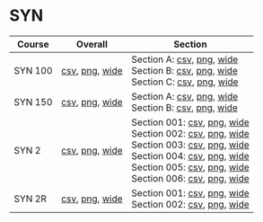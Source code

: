 # SYN

| Course | Overall | Section |
| ------ | ------- | ------- |
| SYN 100 | [csv](https://github.com/UCSD-Historical-Enrollment-Data/2024Summer1/blob/main/overall/SYN%20100.csv), [png](https://raw.githubusercontent.com/UCSD-Historical-Enrollment-Data/2024Summer1/main/plot_overall/SYN%20100.png), [wide](https://raw.githubusercontent.com/UCSD-Historical-Enrollment-Data/2024Summer1/main/plot_overall_wide/SYN%20100.png) | Section A: [csv](https://github.com/UCSD-Historical-Enrollment-Data/2024Summer1/blob/main/section/SYN%20100_A.csv), [png](https://raw.githubusercontent.com/UCSD-Historical-Enrollment-Data/2024Summer1/main/plot_section/SYN%20100_A.png), [wide](https://raw.githubusercontent.com/UCSD-Historical-Enrollment-Data/2024Summer1/main/plot_section_wide/SYN%20100_A.png)<br>Section B: [csv](https://github.com/UCSD-Historical-Enrollment-Data/2024Summer1/blob/main/section/SYN%20100_B.csv), [png](https://raw.githubusercontent.com/UCSD-Historical-Enrollment-Data/2024Summer1/main/plot_section/SYN%20100_B.png), [wide](https://raw.githubusercontent.com/UCSD-Historical-Enrollment-Data/2024Summer1/main/plot_section_wide/SYN%20100_B.png)<br>Section C: [csv](https://github.com/UCSD-Historical-Enrollment-Data/2024Summer1/blob/main/section/SYN%20100_C.csv), [png](https://raw.githubusercontent.com/UCSD-Historical-Enrollment-Data/2024Summer1/main/plot_section/SYN%20100_C.png), [wide](https://raw.githubusercontent.com/UCSD-Historical-Enrollment-Data/2024Summer1/main/plot_section_wide/SYN%20100_C.png) |
| SYN 150 | [csv](https://github.com/UCSD-Historical-Enrollment-Data/2024Summer1/blob/main/overall/SYN%20150.csv), [png](https://raw.githubusercontent.com/UCSD-Historical-Enrollment-Data/2024Summer1/main/plot_overall/SYN%20150.png), [wide](https://raw.githubusercontent.com/UCSD-Historical-Enrollment-Data/2024Summer1/main/plot_overall_wide/SYN%20150.png) | Section A: [csv](https://github.com/UCSD-Historical-Enrollment-Data/2024Summer1/blob/main/section/SYN%20150_A.csv), [png](https://raw.githubusercontent.com/UCSD-Historical-Enrollment-Data/2024Summer1/main/plot_section/SYN%20150_A.png), [wide](https://raw.githubusercontent.com/UCSD-Historical-Enrollment-Data/2024Summer1/main/plot_section_wide/SYN%20150_A.png)<br>Section B: [csv](https://github.com/UCSD-Historical-Enrollment-Data/2024Summer1/blob/main/section/SYN%20150_B.csv), [png](https://raw.githubusercontent.com/UCSD-Historical-Enrollment-Data/2024Summer1/main/plot_section/SYN%20150_B.png), [wide](https://raw.githubusercontent.com/UCSD-Historical-Enrollment-Data/2024Summer1/main/plot_section_wide/SYN%20150_B.png) |
| SYN 2 | [csv](https://github.com/UCSD-Historical-Enrollment-Data/2024Summer1/blob/main/overall/SYN%202.csv), [png](https://raw.githubusercontent.com/UCSD-Historical-Enrollment-Data/2024Summer1/main/plot_overall/SYN%202.png), [wide](https://raw.githubusercontent.com/UCSD-Historical-Enrollment-Data/2024Summer1/main/plot_overall_wide/SYN%202.png) | Section 001: [csv](https://github.com/UCSD-Historical-Enrollment-Data/2024Summer1/blob/main/section/SYN%202_001.csv), [png](https://raw.githubusercontent.com/UCSD-Historical-Enrollment-Data/2024Summer1/main/plot_section/SYN%202_001.png), [wide](https://raw.githubusercontent.com/UCSD-Historical-Enrollment-Data/2024Summer1/main/plot_section_wide/SYN%202_001.png)<br>Section 002: [csv](https://github.com/UCSD-Historical-Enrollment-Data/2024Summer1/blob/main/section/SYN%202_002.csv), [png](https://raw.githubusercontent.com/UCSD-Historical-Enrollment-Data/2024Summer1/main/plot_section/SYN%202_002.png), [wide](https://raw.githubusercontent.com/UCSD-Historical-Enrollment-Data/2024Summer1/main/plot_section_wide/SYN%202_002.png)<br>Section 003: [csv](https://github.com/UCSD-Historical-Enrollment-Data/2024Summer1/blob/main/section/SYN%202_003.csv), [png](https://raw.githubusercontent.com/UCSD-Historical-Enrollment-Data/2024Summer1/main/plot_section/SYN%202_003.png), [wide](https://raw.githubusercontent.com/UCSD-Historical-Enrollment-Data/2024Summer1/main/plot_section_wide/SYN%202_003.png)<br>Section 004: [csv](https://github.com/UCSD-Historical-Enrollment-Data/2024Summer1/blob/main/section/SYN%202_004.csv), [png](https://raw.githubusercontent.com/UCSD-Historical-Enrollment-Data/2024Summer1/main/plot_section/SYN%202_004.png), [wide](https://raw.githubusercontent.com/UCSD-Historical-Enrollment-Data/2024Summer1/main/plot_section_wide/SYN%202_004.png)<br>Section 005: [csv](https://github.com/UCSD-Historical-Enrollment-Data/2024Summer1/blob/main/section/SYN%202_005.csv), [png](https://raw.githubusercontent.com/UCSD-Historical-Enrollment-Data/2024Summer1/main/plot_section/SYN%202_005.png), [wide](https://raw.githubusercontent.com/UCSD-Historical-Enrollment-Data/2024Summer1/main/plot_section_wide/SYN%202_005.png)<br>Section 006: [csv](https://github.com/UCSD-Historical-Enrollment-Data/2024Summer1/blob/main/section/SYN%202_006.csv), [png](https://raw.githubusercontent.com/UCSD-Historical-Enrollment-Data/2024Summer1/main/plot_section/SYN%202_006.png), [wide](https://raw.githubusercontent.com/UCSD-Historical-Enrollment-Data/2024Summer1/main/plot_section_wide/SYN%202_006.png) |
| SYN 2R | [csv](https://github.com/UCSD-Historical-Enrollment-Data/2024Summer1/blob/main/overall/SYN%202R.csv), [png](https://raw.githubusercontent.com/UCSD-Historical-Enrollment-Data/2024Summer1/main/plot_overall/SYN%202R.png), [wide](https://raw.githubusercontent.com/UCSD-Historical-Enrollment-Data/2024Summer1/main/plot_overall_wide/SYN%202R.png) | Section 001: [csv](https://github.com/UCSD-Historical-Enrollment-Data/2024Summer1/blob/main/section/SYN%202R_001.csv), [png](https://raw.githubusercontent.com/UCSD-Historical-Enrollment-Data/2024Summer1/main/plot_section/SYN%202R_001.png), [wide](https://raw.githubusercontent.com/UCSD-Historical-Enrollment-Data/2024Summer1/main/plot_section_wide/SYN%202R_001.png)<br>Section 002: [csv](https://github.com/UCSD-Historical-Enrollment-Data/2024Summer1/blob/main/section/SYN%202R_002.csv), [png](https://raw.githubusercontent.com/UCSD-Historical-Enrollment-Data/2024Summer1/main/plot_section/SYN%202R_002.png), [wide](https://raw.githubusercontent.com/UCSD-Historical-Enrollment-Data/2024Summer1/main/plot_section_wide/SYN%202R_002.png) |
